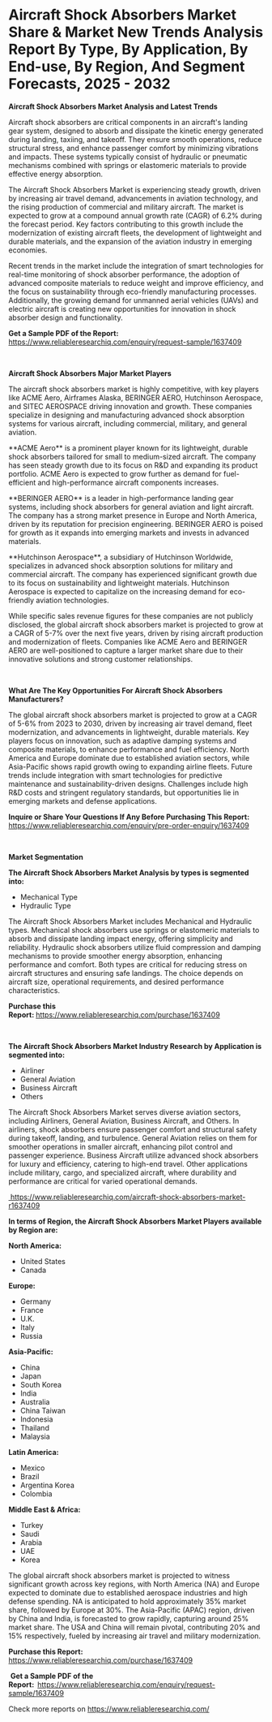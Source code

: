 <p><h1>Aircraft Shock Absorbers Market Share & Market New Trends Analysis Report By Type, By Application, By End-use, By Region, And Segment Forecasts, 2025 - 2032</h1></p><p><strong>Aircraft Shock Absorbers Market Analysis and Latest Trends</strong></p>
<p><p>Aircraft shock absorbers are critical components in an aircraft's landing gear system, designed to absorb and dissipate the kinetic energy generated during landing, taxiing, and takeoff. They ensure smooth operations, reduce structural stress, and enhance passenger comfort by minimizing vibrations and impacts. These systems typically consist of hydraulic or pneumatic mechanisms combined with springs or elastomeric materials to provide effective energy absorption.</p><p>The Aircraft Shock Absorbers Market is experiencing steady growth, driven by increasing air travel demand, advancements in aviation technology, and the rising production of commercial and military aircraft. The market is expected to grow at a compound annual growth rate (CAGR) of 6.2% during the forecast period. Key factors contributing to this growth include the modernization of existing aircraft fleets, the development of lightweight and durable materials, and the expansion of the aviation industry in emerging economies.</p><p>Recent trends in the market include the integration of smart technologies for real-time monitoring of shock absorber performance, the adoption of advanced composite materials to reduce weight and improve efficiency, and the focus on sustainability through eco-friendly manufacturing processes. Additionally, the growing demand for unmanned aerial vehicles (UAVs) and electric aircraft is creating new opportunities for innovation in shock absorber design and functionality.</p></p>
<p><strong>Get a Sample PDF of the Report:&nbsp;</strong> <a href="https://www.reliableresearchiq.com/enquiry/request-sample/1637409?utm_campaign=1834&utm_medium=2&utm_source=Github&utm_content=ia&utm_term=21012025&utm_id=aircraft-shock-absorbers">https://www.reliableresearchiq.com/enquiry/request-sample/1637409</a></p>
<p>&nbsp;</p>
<p><strong>Aircraft Shock Absorbers Major Market Players</strong></p>
<p><p>The aircraft shock absorbers market is highly competitive, with key players like ACME Aero, Airframes Alaska, BERINGER AERO, Hutchinson Aerospace, and SITEC AEROSPACE driving innovation and growth. These companies specialize in designing and manufacturing advanced shock absorption systems for various aircraft, including commercial, military, and general aviation.</p><p>**ACME Aero** is a prominent player known for its lightweight, durable shock absorbers tailored for small to medium-sized aircraft. The company has seen steady growth due to its focus on R&D and expanding its product portfolio. ACME Aero is expected to grow further as demand for fuel-efficient and high-performance aircraft components increases.</p><p>**BERINGER AERO** is a leader in high-performance landing gear systems, including shock absorbers for general aviation and light aircraft. The company has a strong market presence in Europe and North America, driven by its reputation for precision engineering. BERINGER AERO is poised for growth as it expands into emerging markets and invests in advanced materials.</p><p>**Hutchinson Aerospace**, a subsidiary of Hutchinson Worldwide, specializes in advanced shock absorption solutions for military and commercial aircraft. The company has experienced significant growth due to its focus on sustainability and lightweight materials. Hutchinson Aerospace is expected to capitalize on the increasing demand for eco-friendly aviation technologies.</p><p>While specific sales revenue figures for these companies are not publicly disclosed, the global aircraft shock absorbers market is projected to grow at a CAGR of 5-7% over the next five years, driven by rising aircraft production and modernization of fleets. Companies like ACME Aero and BERINGER AERO are well-positioned to capture a larger market share due to their innovative solutions and strong customer relationships.</p></p>
<p>&nbsp;</p>
<p><strong>What Are The Key Opportunities For Aircraft Shock Absorbers Manufacturers?</strong></p>
<p><p>The global aircraft shock absorbers market is projected to grow at a CAGR of 5-6% from 2023 to 2030, driven by increasing air travel demand, fleet modernization, and advancements in lightweight, durable materials. Key players focus on innovation, such as adaptive damping systems and composite materials, to enhance performance and fuel efficiency. North America and Europe dominate due to established aviation sectors, while Asia-Pacific shows rapid growth owing to expanding airline fleets. Future trends include integration with smart technologies for predictive maintenance and sustainability-driven designs. Challenges include high R&D costs and stringent regulatory standards, but opportunities lie in emerging markets and defense applications.</p></p>
<p><strong>Inquire or Share Your Questions If Any Before Purchasing This Report:</strong> <a href="https://www.reliableresearchiq.com/enquiry/pre-order-enquiry/1637409?utm_campaign=1834&utm_medium=2&utm_source=Github&utm_content=ia&utm_term=21012025&utm_id=aircraft-shock-absorbers">https://www.reliableresearchiq.com/enquiry/pre-order-enquiry/1637409</a></p>
<p>&nbsp;</p>
<p><strong>Market Segmentation</strong></p>
<p><strong>The Aircraft Shock Absorbers Market Analysis by types is segmented into:</strong></p>
<p><ul><li>Mechanical Type</li><li>Hydraulic Type</li></ul></p>
<p><p>The Aircraft Shock Absorbers Market includes Mechanical and Hydraulic types. Mechanical shock absorbers use springs or elastomeric materials to absorb and dissipate landing impact energy, offering simplicity and reliability. Hydraulic shock absorbers utilize fluid compression and damping mechanisms to provide smoother energy absorption, enhancing performance and comfort. Both types are critical for reducing stress on aircraft structures and ensuring safe landings. The choice depends on aircraft size, operational requirements, and desired performance characteristics.</p></p>
<p><strong>Purchase this Report:&nbsp;</strong><a href="https://www.reliableresearchiq.com/purchase/1637409?utm_campaign=1834&utm_medium=2&utm_source=Github&utm_content=ia&utm_term=21012025&utm_id=aircraft-shock-absorbers">https://www.reliableresearchiq.com/purchase/1637409</a></p>
<p>&nbsp;</p>
<p><strong>The Aircraft Shock Absorbers Market Industry Research by Application is segmented into:</strong></p>
<p><ul><li>Airliner</li><li>General Aviation</li><li>Business Aircraft</li><li>Others</li></ul></p>
<p><p>The Aircraft Shock Absorbers Market serves diverse aviation sectors, including Airliners, General Aviation, Business Aircraft, and Others. In airliners, shock absorbers ensure passenger comfort and structural safety during takeoff, landing, and turbulence. General Aviation relies on them for smoother operations in smaller aircraft, enhancing pilot control and passenger experience. Business Aircraft utilize advanced shock absorbers for luxury and efficiency, catering to high-end travel. Other applications include military, cargo, and specialized aircraft, where durability and performance are critical for varied operational demands.</p></p>
<p><a href="https://www.reliableresearchiq.com/aircraft-shock-absorbers-market-r1637409?utm_campaign=1834&utm_medium=2&utm_source=Github&utm_content=ia&utm_term=21012025&utm_id=aircraft-shock-absorbers">&nbsp;https://www.reliableresearchiq.com/aircraft-shock-absorbers-market-r1637409</a></p>
<p><strong>In terms of Region, the Aircraft Shock Absorbers Market Players available by Region are:</strong></p>
<p>
    <p> <strong> North America: </strong>
        <ul>
            <li>United States</li>
            <li>Canada</li>
        </ul>
        </p> 
    <p> <strong> Europe: </strong>
        <ul>
            <li>Germany</li>
            <li>France</li>
            <li>U.K.</li>
            <li>Italy</li>
            <li>Russia</li>
        </ul>
        </p> 
    <p> <strong> Asia-Pacific: </strong>
        <ul>
            <li>China</li>
            <li>Japan</li>
            <li>South Korea</li>
            <li>India</li>
            <li>Australia</li>
            <li>China Taiwan</li>
            <li>Indonesia</li>
            <li>Thailand</li>
            <li>Malaysia</li>
        </ul>
        </p> 
    <p> <strong> Latin America: </strong>
        <ul>
            <li>Mexico</li>
            <li>Brazil</li>
            <li>Argentina Korea</li>
            <li>Colombia</li>
        </ul>
        </p> 
    <p> <strong> Middle East & Africa: </strong>
        <ul>
            <li>Turkey</li>
            <li>Saudi</li>
            <li>Arabia</li>
            <li>UAE</li>
            <li>Korea</li>
        </ul>
    </p>
    </p>
<p><p>The global aircraft shock absorbers market is projected to witness significant growth across key regions, with North America (NA) and Europe expected to dominate due to established aerospace industries and high defense spending. NA is anticipated to hold approximately 35% market share, followed by Europe at 30%. The Asia-Pacific (APAC) region, driven by China and India, is forecasted to grow rapidly, capturing around 25% market share. The USA and China will remain pivotal, contributing 20% and 15% respectively, fueled by increasing air travel and military modernization.</p></p>
<p><strong>Purchase this Report: </strong><a href="https://www.reliableresearchiq.com/purchase/1637409?utm_campaign=1834&utm_medium=2&utm_source=Github&utm_content=ia&utm_term=21012025&utm_id=aircraft-shock-absorbers">https://www.reliableresearchiq.com/purchase/1637409</a></p>
<p>&nbsp;<strong>Get a Sample PDF of the Report:&nbsp;&nbsp;</strong><a href="https://www.reliableresearchiq.com/enquiry/request-sample/1637409?utm_campaign=1834&utm_medium=2&utm_source=Github&utm_content=ia&utm_term=21012025&utm_id=aircraft-shock-absorbers">https://www.reliableresearchiq.com/enquiry/request-sample/1637409</a></p>
<p><strong></strong></p>
<p>Check more reports on <a href="https://www.reliableresearchiq.com/?utm_campaign=1834&utm_medium=2&utm_source=Github&utm_content=ia&utm_term=21012025&utm_id=aircraft-shock-absorbers">https://www.reliableresearchiq.com/</a></p>